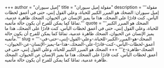 +++
author = "إميل سيوران"
title = "مقولة إميل سيوران"
description = '''مقولة إميل سيوران: الضحك هو المبرر الكبير للحياة، وعلي القول إنني، حتى في أعمق لحظات اليأس، كنت قادرًا على الضحك، هذا ما يميز الإنسان عن الحيوان، الضحك ظاهرة عدمية، تمامًا كما يمكن للفرح أن يكون حالة مأتميه.'''
quote = '''الضحك هو المبرر الكبير للحياة، وعلي القول إنني، حتى في أعمق لحظات اليأس، كنت قادرًا على الضحك، هذا ما يميز الإنسان عن الحيوان، الضحك ظاهرة عدمية، تمامًا كما يمكن للفرح أن يكون حالة مأتميه.'''
slug = '''الضحك-هو-المبرر-الكبير-للحياة،-وعلي-القول-إنني،-حتى-في-أعمق-لحظات-اليأس،-كنت-قادرًا-على-الضحك،-هذا-ما-يميز-الإنسان-عن-الحيوان،-الضحك-ظاهرة-ع'''
+++
الضحك هو المبرر الكبير للحياة، وعلي القول إنني، حتى في أعمق لحظات اليأس، كنت قادرًا على الضحك، هذا ما يميز الإنسان عن الحيوان، الضحك ظاهرة عدمية، تمامًا كما يمكن للفرح أن يكون حالة مأتميه.
